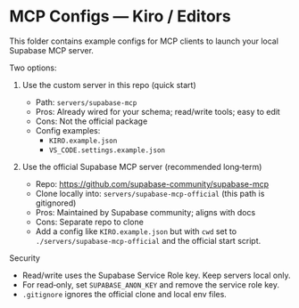 # MCP Configs — Kiro / Editors

This folder contains example configs for MCP clients to launch your local Supabase MCP server.

Two options:

1) Use the custom server in this repo (quick start)
   - Path: `servers/supabase-mcp`
   - Pros: Already wired for your schema; read/write tools; easy to edit
   - Cons: Not the official package
   - Config examples:
     - `KIRO.example.json`
     - `VS_CODE.settings.example.json`

2) Use the official Supabase MCP server (recommended long‑term)
   - Repo: https://github.com/supabase-community/supabase-mcp
   - Clone locally into: `servers/supabase-mcp-official` (this path is gitignored)
   - Pros: Maintained by Supabase community; aligns with docs
   - Cons: Separate repo to clone
   - Add a config like `KIRO.example.json` but with `cwd` set to `./servers/supabase-mcp-official` and the official start script.

Security
- Read/write uses the Supabase Service Role key. Keep servers local only.
- For read‑only, set `SUPABASE_ANON_KEY` and remove the service role key.
- `.gitignore` ignores the official clone and local env files.

